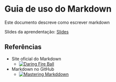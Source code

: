 # Guia de uso do Markdown

Este documento descreve como escrever markdown

Slides da aprendentação: [Slides](markdown-conceitos-basicos-2020-05.pdf)

## Referências

* Site oficial do Markdown
  * [![Daring Fire Ball](https://daringfireball.net/graphics/logos/)](https://daringfireball.net/) 
* Markdown no GitHub
  * [![Mastering Markddown](https://guides.github.com/images/logo@2x.png)](https://guides.github.com/features/mastering-markdown/)


